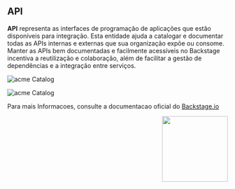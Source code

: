 ## API

 **API** representa as interfaces de programação de aplicações que estão disponíveis para integração. Esta entidade ajuda a catalogar e documentar todas as APIs internas e externas que sua organização expõe ou consome. Manter as APIs bem documentadas e facilmente acessíveis no Backstage incentiva a reutilização e colaboração, além de facilitar a gestão de dependências e a integração entre serviços.

![acme Catalog](./images/api.png)  

![acme Catalog](./images/api-definition.png)

Para mais Informacoes, consulte a documentacao oficial do [Backstage.io](https://backstage.io/docs/features/software-catalog/descriptor-format/)

<img align="right" width="150" height="150" src="https://backstage.cloud.acme.com.br/static/acme_branco.895b1e3e..png">